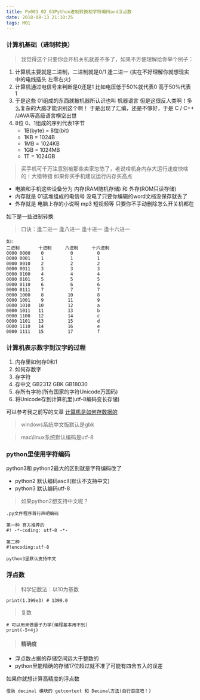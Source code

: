 ```yaml
---
title: Py001_02_01Python进制转换和字符编码and浮点数
date: 2018-08-13 21:10:25
tags: M01
---
```


### 计算机基础（进制转换）

> 我觉得这个只要你会开机关机就差不多了，如果不方便理解给你举个例子：

1. 计算机主要就是二进制，二进制就是0/1 逢二进一
(实在不好理解你就想现实中的电线插头 左零右火)
2. 计算机通过电信号来判断是0还是1 比如电压低于50%就代表0 高于50%代表 1
3. 于是这些 01组成的东西就被机器所认识也叫 机器语言
 但是这很反人类啊！多么复杂的大脑才能识别这个啊！
 于是出现了汇编，还是不够好，于是 C / C++ /JAVA等高级语言横空出世
4. 8位 0、1组成的序列代表1字节  
    - 1B(byte) = 8位(bit)
    - 1KB = 1024B
    - 1MB = 1024KB
    - 1GB = 1024MB
    - 1T  = 1024GB
    
> 买手机可千万注意别被那些卖家忽悠了，老说啥机身内存大运行速度快啥的！大错特错  如果你买手机建议运行内存买高点

- 电脑和手机这些设备分为  内存(RAM随机存储) 和 外存(ROM只读存储)
- 内存就是 01这堆组成的电信号 没电了只要你编辑的word文档没保存就丢了
- 外存就是 电脑上存的小说啊 mp3 短视频等 只要你不手动删除怎么开关机都在

如下是一些进制转换:

> 口诀：逢二进一 逢八进一 逢十进一 逢十六进一

```
如:
二进制       十进制     八进制     十六进制
0000 0000    0          0         0
0000 0001    1          1         1
0000 0010    2          2         2
0000 0011    3          3         3
0000 0100    4          4         4
0000 0101    5          5         5
0000 0110    6          6         6
0000 0111    7          7         7
0000 1000    8         10         8
0000 1001    9         11         9
0000 1010   10         12         a
0000 1011   11         13         b
0000 1100   12         14         c
0000 1101   13         15         d
0000 1110   14         16         e
0000 1111   15         17         f   
```

### 计算机表示数字到汉字的过程

1. 内存里如何存0和1
2. 如何存数字
3. 存字符
4. 存中文 GB2312 GBK GB18030 
5. 存所有字符(所有国家的字符Unicode万国码)
6. 将Unicode存到计算机里(utf-8编码变长存储)

可以参考我之前写的文章 [计算机是如何存数据的](https://sltrust.github.io/2017/09/22/N002_%E8%AE%A1%E7%AE%97%E6%9C%BA%E6%98%AF%E5%A6%82%E4%BD%95%E5%AD%98%E6%95%B0%E6%8D%AE%E7%9A%84/)

> windows系统中文版默认是gbk

> mac\linux系统默认编码是utf-8


### python里使用字符编码

python3和 python2最大的区别就是字符编码改了

- python2 默认编码ascⅡ(默认不支持中文)
- python3 默认编码utf-8

> 如果python2想支持中文呢？

```
.py文件程序首行声明编码

第一种 官方推荐的
#! -*-coding: utf-8 -*-

第二种
#!encoding:utf-8

python3里默认支持中文
```

### 浮点数

> 科学记数法：以10为基数

```
print(1.399e3) # 1399.0
```

> 复数

```
# 可以用来做量子力学(编程基本用不到)
print(-5+4j)
```

> #### 精确度

- 浮点数占据的存储空间远大于整数的
- python里能精确的存储17位超过就不准了可能有四舍五入的误差

如果你就想计算高精度的浮点数

```
借助 decimal 模块的 getcontext 和 Decimal方法(自行百度吧！)
```



